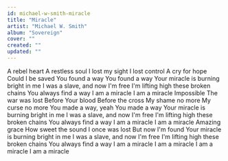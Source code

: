 ```yaml
---
id: michael-w-smith-miracle
title: "Miracle"
artist: "Michael W. Smith"
album: "Sovereign"
cover: ""
created: ""
updated: ""
---
```


A rebel heart
A restless soul
I lost my sight
I lost control
A cry for hope
Could I be saved
You found a way
You found a way
Your miracle is burning bright in me
I was a slave, and now I'm free
I'm lifting high these broken chains
You always find a way
I am a miracle
I am a miracle
Impossible
The war was lost
Before Your blood
Before the cross
My shame no more
My curse no more
You made a way, yeah
You made a way
Your miracle is burning bright in me
I was a slave, and now I'm free
I'm lifting high these broken chains
You always find a way
I am a miracle
I am a miracle
Amazing grace
How sweet the sound
I once was lost
But now I'm found
Your miracle is burning bright in me
I was a slave, and now I'm free
I'm lifting high these broken chains
You always find a way
I am a miracle
I am a miracle
I am a miracle
I am a miracle